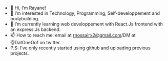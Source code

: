 - 👋 Hi, I’m Rayane!
- 👀 I’m interested in Technology, Programming, Self-developpement and bodybuilding.
- 🌱 I’m currently learning web developpement with React.Js frontend with an express.Js backend.
- 📫 How to reach me: email at rnossairx2@gmail.com/DM at @DatOneOof on twitter.
- P.S: I've only recently started using github and uploading previous projects.

<!---
DatOneOof/DatOneOof is a ✨ special ✨ repository because its `README.md` (this file) appears on your GitHub profile.
You can click the Preview link to take a look at your changes.
--->
